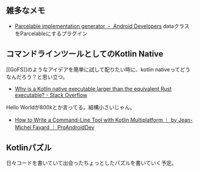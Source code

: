 ## 雑多なメモ

- [Parcelable implementation generator  -  Android Developers](https://developer.android.com/kotlin/parcelize) dataクラスをParcelableにするプラグイン

## コマンドラインツールとしてのKotlin Native

[[GoFS]]のようなアイデアを簡単に試して配りたい時に、kotlin nativeってどうなんだろう？と思い立つ。

- [Why is a Kotlin native executable larger than the equivalent Rust executable? - Stack Overflow](https://stackoverflow.com/questions/52781064/why-is-a-kotlin-native-executable-larger-than-the-equivalent-rust-executable)

Hello Worldが800kとか言ってる。結構小さいじゃん。

- [How to Write a Command-Line Tool with Kotlin Multiplatform ｜ by Jean-Michel Fayard ｜ ProAndroidDev](https://proandroiddev.com/how-to-write-a-command-line-tool-with-kotlin-multiplatform-b598247fe880)

## Kotlinパズル

日々コードを書いていて出会ったちょっとしたパズルを書いていく予定。